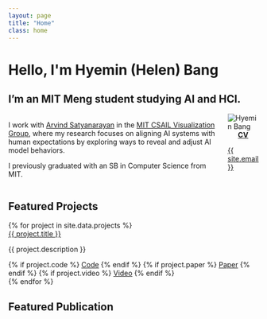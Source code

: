 ```yaml
---
layout: page
title: "Home"
class: home
---
```


# **Hello, I'm Hyemin (Helen) Bang**
## I’m an MIT Meng student studying AI and HCI.

<div class="columns" markdown="1">

<div class="intro" markdown="1">

I work with [Arvind Satyanarayan](https://arvindsatya.com/) in the [MIT CSAIL Visualization Group](https://vis.csail.mit.edu/), where my research focuses on aligning AI systems with human expectations by exploring ways to reveal and adjust AI model behaviors. 

I previously graduated with an SB in Computer Science from MIT. 
</div>

<div class="me" markdown="1">

<picture>
  <source srcset='/images/hmbang.webp' type='image/webp' />
  <img
    src='/images/hmbang.jpg'
    alt='Hyemin Bang'>
</picture>


<div style="display: flex; justify-content: center;">
  <div class="link-buttons">
    <a class="button" href="http://angieboggust.com/cv_angieboggust.pdf">
      <div><b>CV</b></div>
    </a>
<!--     <a class="button" href="https://scholar.google.com/citations?user=pQd1HSK5lzEC">
      <div><i class="fa-solid fa-graduation-cap"></i></div>
    </a> -->
    <a class="button" href="https://github.com/hhybang">
      <div><i class="fa-brands fa-github"></i></div>
    </a>
    <a class="button" href="https://www.linkedin.com/in/hyeminbang/">
      <div><i class="fa-brands fa-linkedin-in"></i></div>
    </a>
  </div>
</div>

<a href="mailto:{{ site.email }}">{{ site.email }}</a>




</div>
</div>


## Featured Projects
<div class="featured-projects">
  {% for project in site.data.projects %}
    <div class="project">
      <div class="preview-image" style="background-image: url('/images/projects/{{ project.image }}');"></div>
      <div class="project-content">
        <div class="title"><a href="{{ project.url }}">{{ project.title }}</a></div>
        <p>{{ project.description }}</p>
        <div class="links">
          {% if project.code %}
            <a href="{{ project.code }}">Code</a>
          {% endif %}
          {% if project.paper %}
            <a href="{{ project.paper }}">Paper</a>
          {% endif %}
          {% if project.video %}
            <a href="{{ project.video }}">Video</a>
          {% endif %}
        </div>
      </div>
    </div>
  {% endfor %}
</div>


## Featured Publication 
<div class="featured-publications">

</div>

